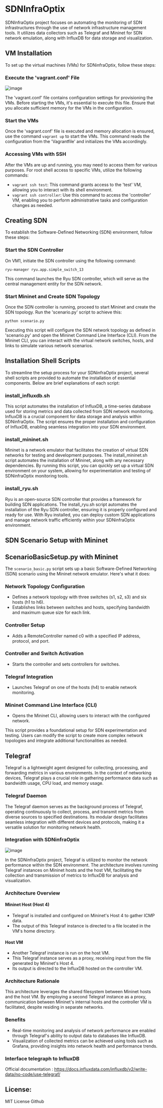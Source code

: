 # SDNInfraOptix

SDNInfraOptix project focuses on automating the monitoring of SDN infrastructures through the use of network infrastructure management tools. It utilizes data collectors such as Telegraf and Mininet for SDN network emulation, along with InfluxDB for data storage and visualization.

## VM Installation

To set up the virtual machines (VMs) for SDNinfraOptix, follow these steps:

### Execute the 'vagrant.conf' File
![image](https://github.com/SRIRAM-VIGNESH-V/SDNInfraOptix/assets/159048515/25e3a3ca-760b-4983-9c11-abc611efae46)


The 'vagrant.conf' file contains configuration settings for provisioning the VMs. Before starting the VMs, it's essential to execute this file. Ensure that you allocate sufficient memory for the VMs in the configuration.

### Start the VMs

Once the 'vagrant.conf' file is executed and memory allocation is ensured, use the command `vagrant up` to start the VMs. This command reads the configuration from the 'Vagrantfile' and initializes the VMs accordingly.

### Accessing VMs with SSH

After the VMs are up and running, you may need to access them for various purposes. For root shell access to specific VMs, utilize the following commands:

- `vagrant ssh test`: This command grants access to the 'test' VM, allowing you to interact with its shell environment.
- `vagrant ssh controller`: Use this command to access the 'controller' VM, enabling you to perform administrative tasks and configuration changes as needed.

## Creating SDN

To establish the Software-Defined Networking (SDN) environment, follow these steps:

### Start the SDN Controller

On VM1, initiate the SDN controller using the following command:
```
ryu-manager ryu.app.simple_switch_13 
```
This command launches the Ryu SDN controller, which will serve as the central management entity for the SDN network.

### Start Mininet and Create SDN Topology

Once the SDN controller is running, proceed to start Mininet and create the SDN topology. Run the 'scenario.py' script to achieve this:
```
python scenario.py
```

Executing this script will configure the SDN network topology as defined in 'scenario.py' and open the Mininet Command Line Interface (CLI). From the Mininet CLI, you can interact with the virtual network switches, hosts, and links to simulate various network scenarios.

## Installation Shell Scripts

To streamline the setup process for your SDNinfraOptix project, several shell scripts are provided to automate the installation of essential components. Below are brief explanations of each script:

### install_influxdb.sh

This script automates the installation of InfluxDB, a time-series database used for storing metrics and data collected from SDN network monitoring. InfluxDB is a crucial component for data storage and analysis within SDNinfraOptix. The script ensures the proper installation and configuration of InfluxDB, enabling seamless integration into your SDN environment.

### install_mininet.sh

Mininet is a network emulator that facilitates the creation of virtual SDN networks for testing and development purposes. The install_mininet.sh script automates the installation of Mininet, along with any necessary dependencies. By running this script, you can quickly set up a virtual SDN environment on your system, allowing for experimentation and testing of SDNinfraOptix monitoring tools.

### install_ryu.sh

Ryu is an open-source SDN controller that provides a framework for building SDN applications. The install_ryu.sh script automates the installation of the Ryu SDN controller, ensuring it is properly configured and ready for use. With Ryu installed, you can deploy custom SDN applications and manage network traffic efficiently within your SDNinfraOptix environment.

## SDN Scenario Setup with Mininet

## ScenarioBasicSetup.py with Mininet

The `scenario_basic.py` script sets up a basic Software-Defined Networking (SDN) scenario using the Mininet network emulator. Here's what it does:

### Network Topology Configuration

- Defines a network topology with three switches (s1, s2, s3) and six hosts (h1 to h6).
- Establishes links between switches and hosts, specifying bandwidth and maximum queue size for each link.

### Controller Setup

- Adds a RemoteController named c0 with a specified IP address, protocol, and port.

### Controller and Switch Activation

- Starts the controller and sets controllers for switches.

### Telegraf Integration

- Launches Telegraf on one of the hosts (h4) to enable network monitoring.

### Mininet Command Line Interface (CLI)

- Opens the Mininet CLI, allowing users to interact with the configured network.

This script provides a foundational setup for SDN experimentation and testing. Users can modify the script to create more complex network topologies and integrate additional functionalities as needed.

## Telegraf

Telegraf is a lightweight agent designed for collecting, processing, and forwarding metrics in various environments. In the context of networking devices, Telegraf plays a crucial role in gathering performance data such as bandwidth usage, CPU load, and memory usage.

### Telegraf Daemon

The Telegraf daemon serves as the background process of Telegraf, operating continuously to collect, process, and transmit metrics from diverse sources to specified destinations. Its modular design facilitates seamless integration with different devices and protocols, making it a versatile solution for monitoring network health.

### Integration with SDNinfraOptix
![image](https://github.com/SRIRAM-VIGNESH-V/SDNInfraOptix/assets/159048515/790a5d6e-bcb8-4267-acd3-35d57ae24e0a)


In the SDNinfraOptix project, Telegraf is utilized to monitor the network performance within the SDN environment. The architecture involves running Telegraf instances on Mininet hosts and the host VM, facilitating the collection and transmission of metrics to InfluxDB for analysis and visualization.

### Architecture Overview

#### Mininet Host (Host 4)

- Telegraf is installed and configured on Mininet's Host 4 to gather ICMP data.
- The output of this Telegraf instance is directed to a file located in the VM's home directory.

#### Host VM

- Another Telegraf instance is run on the host VM.
- This Telegraf instance serves as a proxy, receiving input from the file generated by Mininet's Host 4.
- Its output is directed to the InfluxDB hosted on the controller VM.

### Architecture Rationale

This architecture leverages the shared filesystem between Mininet hosts and the host VM. By employing a second Telegraf instance as a proxy, communication between Mininet's internal hosts and the controller VM is facilitated, despite residing in separate networks.

### Benefits

- Real-time monitoring and analysis of network performance are enabled through Telegraf's ability to output data to databases like InfluxDB.
- Visualization of collected metrics can be achieved using tools such as Grafana, providing insights into network health and performance trends.

### Interface telegraph to InfluxDB
Official documentation :
https://docs.influxdata.com/influxdb/v2/write-data/no-code/use-telegraf/

## License:
MIT License Github
